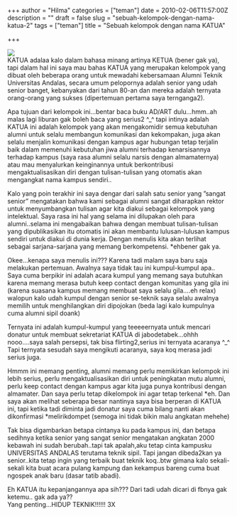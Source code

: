 +++
author = "Hilma"
categories = ["teman"]
date = 2010-02-06T11:57:00Z
description = ""
draft = false
slug = "sebuah-kelompok-dengan-nama-katua-2"
tags = ["teman"]
title = "Sebuah kelompok dengan nama KATUA"

+++

[![](https://i1.wp.com/2.bp.blogspot.com/_ft2guLgJppw/S22ocsTEA1I/AAAAAAAAADg/5_jXO1Yy-eg/s200/1.jpg?w=780)](https://i1.wp.com/2.bp.blogspot.com/_ft2guLgJppw/S22ocsTEA1I/AAAAAAAAADg/5_jXO1Yy-eg/s1600-h/1.jpg)  
 KATUA adalaa kalo dalam bahasa minang artinya KETUA (bener gak ya), tapi dalam hal ini saya mau bahas KATUA yang merupakan kelompok yang dibuat oleh beberapa orang untuk mewadahi kebersamaan Alumni Teknik Universitas Andalas, secara umum pelopornya adalah senior yang udah senior banget, kebanyakan dari tahun 80-an dan mereka adalah ternyata orang-orang yang sukses (dipertemuan pertama saya ternganga2).

Apa tujuan dari kelompok ini…bentar baca buku AD/ART dulu…hmm..ah malas lagi liburan gak boleh baca yang serius2 ^_^ tapi intinya adalah KATUA ini adalah kelompok yang akan mengakomidir semua kebutuhan alumni untuk selalu membangun komunikasi dan kekompakan, juga akan selalu menjalin komunikasi dengan kampus agar hubungan tetap terjalin baik dalam memenuhi kebutuhan jiwa alumni terhadap kenarsisannya terhadap kampus (saya rasa alumni selalu narsis dengan almamaternya) atau mau menyalurkan keinginannya untuk berkontribusi mengaktualisasikan diri dengan tulisan-tulisan yang otomatis akan mengangkat nama kampus sendiri..

Kalo yang poin terakhir ini saya dengar dari salah satu senior yang ”sangat senior” mengatakan bahwa kami sebagai alumni sangat diharapkan rektor untuk menyumbangkan tulisan agar kita diakui sebagai kelompok yang intelektual. Saya rasa ini hal yang selama ini dilupakan oleh para alumni..selama ini mengabaikan bahwa dengan membuat tulisan-tulisan yang dipublikasikan itu otomatis ini akan membantu lulusan-lulusan kampus sendiri untuk diakui di dunia kerja. Dengan menulis kita akan terlihat sebagai sarjana-sarjana yang memang berkompetensi. *ehbener gak ya.

Okee…kenapa saya menulis ini??? Karena tadi malam saya baru saja melakukan pertemuan. Awalnya saya tidak tau ini kumpul-kumpul apa.. Saya cuma berpikir ini adalah acara kumpul yang memang saya butuhkan karena memang merasa butuh keep contact dengan komunitas yang gila ini (karena suasana kampus memang membuat saya selalu gila….eh relax) walopun kalo udah kumpul dengan senior se-teknik saya selalu awalnya memilih untuk menghilangkan diri dipojokan (beda lagi kalo kumpulnya cuma alumni sipil doank)

Ternyata ini adalah kumpul-kumpul yang teeeeernyata untuk mencari donatur untuk membuat sekretariat KATUA di jabodetabek…ohhh nooo….saya salah persepsi, tak bisa flirting2,serius ini ternyata acaranya ^_^ Tapi ternyata sesudah saya mengikuti acaranya, saya koq merasa jadi serius juga.

Hmmm ini memang penting, alumni memang perlu memikirkan kelompok ini lebih serius, perlu mengaktualisasikan diri untuk peningkatan mutu alumni, perlu keep contact dengan kampus agar kita juga punya kontribusi dengan almamater. Dan saya perlu tetap dikelompok ini agar tetap terkenal *eh. Dan saya akan melihat seberapa besar nantinya saya bisa berperan di KATUA ini, tapi ketika tadi diminta jadi donatur saya cuma bilang nanti akan dikonfirmasi *melirikdompet (semoga ini tidak bikin malu angkatan mehehe)

Tak bisa digambarkan betapa cintanya ku pada kampus ini, dan betapa sedihnya ketika senior yang sangat senior mengatakan angkatan 2000 kebawah ini sudah berubah..tapi tak apalah,aku tetap cinta kampusku UNIVERSITAS ANDALAS terutama teknik sipil. Tapi jangan dibeda2kan ya senior..kita tetap ingin yang terbaik buat teknik koq..btw gimana kalo sekali-sekali kita buat acara pulang kampung dan kekampus bareng cuma buat ngospek anak baru (dasar tatib abadi).

Eh KATUA itu kepanjangannya apa sih??? Dari tadi udah dicari di fbnya gak ketemu.. gak ada ya??  
 Yang penting…HIDUP TEKNIK!!!!!! 3X

